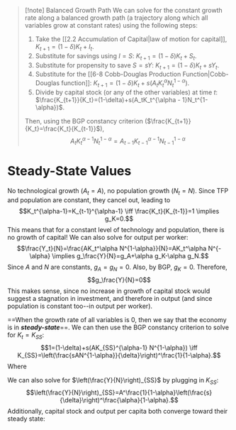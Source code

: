 >[!note] Balanced Growth Path
>We can solve for the constant growth rate along a balanced growth path (a trajectory along which all variables grow at constant rates) using the following steps:
>1. Take the [[2.2 Accumulation of Capital|law of motion for capital]], $K_{t+1}=(1-\delta)K_t+I_t$.
>2. Substitute for savings using $I=S$: $K_{t+1}=(1-\delta)K_t+S_t$.
>3. Substitute for propensity to save $S=sY$: $K_{t+1}=(1-\delta)K_t+sY_t$.
>4. Substitute for the [[6-8 Cobb-Douglas Production Function|Cobb-Douglas function]]: $K_{t+1}=(1-\delta)K_t+s(A_tK_t^\alpha N_t^{1-\alpha})$.
>5. Divide by capital stock (or any of the other variables) at time $t$: $\frac{K_{t+1}}{K_t}=(1-\delta)+s(A_tK_t^{\alpha - 1}N_t^{1-\alpha})$.
>
>Then, using the BGP constancy criterion ($\frac{K_{t+1}}{K_t}=\frac{K_t}{K_{t-1}}$),
>$$A_tK_t^{\alpha - 1}N_t^{1-\alpha} = A_{t-1}K_{t-1}^{\alpha - 1}N_{t-1}^{1-\alpha}$$
# Steady-State Values
No technological growth ($A_t=A$), no population growth ($N_t=N$).
Since TFP and population are constant, they cancel out, leading to
$$K_t^{\alpha-1}=K_{t-1}^{\alpha-1} \iff \frac{K_t}{K_{t-1}}=1 \implies g_K=0.$$This means that for a constant level of technology and population, there is no growth of capital! We can also solve for output per worker:
$$\frac{Y_t}{N}=\frac{AK_t^\alpha N^{1-\alpha}}{N}=AK_t^\alpha N^{-\alpha} \implies g_\frac{Y}{N}=g_A+\alpha g_K-\alpha g_N.$$
Since $A$ and $N$ are constants, $g_A=g_N=0$. Also, by BGP, $g_K=0$. Therefore,
$$g_\frac{Y}{N}=0$$
This makes sense, since no increase in growth of capital stock would suggest a stagnation in investment, and therefore in output (and since population is constant too--in output per worker).

==When the growth rate of all variables is 0, then we say that the economy is in ***steady-state***==. We can then use the BGP constancy criterion to solve for $K_t = K_{SS}$:
$$1=(1-\delta)+s(AK_{SS}^{\alpha-1} N^{1-\alpha}) \iff K_{SS}=\left(\frac{sAN^{1-\alpha}}{\delta}\right)^\frac{1}{1-\alpha}.$$
Where  

We can also solve for $\left(\frac{Y}{N}\right)_{SS}$ by plugging in $K_{SS}$:
$$\left(\frac{Y}{N}\right)_{SS}=A^\frac{1}{1-\alpha}\left(\frac{s}{\delta}\right)^\frac{\alpha}{1-\alpha}.$$
Additionally, capital stock and output per capita both converge toward their steady state:
